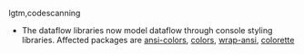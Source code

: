 lgtm,codescanning
* The dataflow libraries now model dataflow through console styling libraries.
  Affected packages are
    [ansi-colors](https://npmjs.com/package/ansi-colors),
    [colors](https://npmjs.com/package/colors),
    [wrap-ansi](https://npmjs.com/package/wrap-ansi),
    [colorette](https://npmjs.com/package/colorette)
